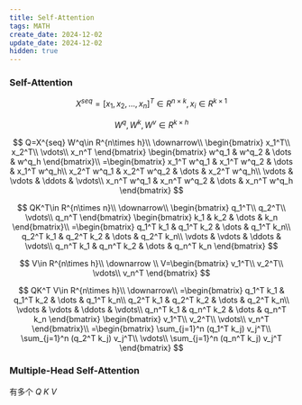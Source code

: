```yaml
---
title: Self-Attention
tags: MATH
create_date: 2024-12-02
update_date: 2024-12-02
hidden: true
---
```


### Self-Attention

$$
X^{seq}=[x_1,x_2,\dots,x_n]^T\in R^{n\times k},x_i\in R^{k\times1}
$$


$$
W^q,W^k,W^v\in R^{k\times h}
$$


$$
Q=X^{seq} W^q\in R^{n\times h}\\
\downarrow\\
\begin{bmatrix}
x_1^T\\
x_2^T\\
\vdots\\
x_n^T
\end{bmatrix}
\begin{bmatrix}
w^q_1 & w^q_2 & \dots & w^q_h
\end{bmatrix}\\
=\begin{bmatrix}
x_1^T w^q_1 & x_1^T w^q_2 & \dots & x_1^T w^q_h\\
x_2^T w^q_1 & x_2^T w^q_2 & \dots & x_2^T w^q_h\\
\vdots & \vdots & \ddots & \vdots\\
x_n^T w^q_1 & x_n^T w^q_2 & \dots & x_n^T w^q_h
\end{bmatrix}
$$

$$
QK^T\in R^{n\times n}\\
\downarrow\\
\begin{bmatrix}
q_1^T\\
q_2^T\\
\vdots\\
q_n^T
\end{bmatrix}
\begin{bmatrix}
k_1 & k_2 & \dots & k_n
\end{bmatrix}\\
=\begin{bmatrix}
q_1^T k_1 & q_1^T k_2 & \dots & q_1^T k_n\\
q_2^T k_1 & q_2^T k_2 & \dots & q_2^T k_n\\
\vdots & \vdots & \ddots & \vdots\\
q_n^T k_1 & q_n^T k_2 & \dots & q_n^T k_n
\end{bmatrix}
$$

$$
V\in R^{n\times h}\\
\downarrow \\
V=\begin{bmatrix}
v_1^T\\
v_2^T\\
\vdots\\
v_n^T
\end{bmatrix}
$$

$$
QK^T V\in R^{n\times h}\\
\downarrow\\
=\begin{bmatrix}
q_1^T k_1 & q_1^T k_2 & \dots & q_1^T k_n\\
q_2^T k_1 & q_2^T k_2 & \dots & q_2^T k_n\\
\vdots & \vdots & \ddots & \vdots\\
q_n^T k_1 & q_n^T k_2 & \dots & q_n^T k_n
\end{bmatrix}
\begin{bmatrix}
v_1^T\\
v_2^T\\
\vdots\\
v_n^T
\end{bmatrix}\\
=\begin{bmatrix}
\sum_{j=1}^n (q_1^T k_j) v_j^T\\
\sum_{j=1}^n (q_2^T k_j) v_j^T\\
\vdots\\
\sum_{j=1}^n (q_n^T k_j) v_j^T
\end{bmatrix}
$$


### Multiple-Head Self-Attention

有多个 $Q$ $K$ $V$

